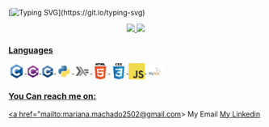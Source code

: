 [![Typing SVG](https://readme-typing-svg.herokuapp.com?font=Fira+Code&weight=500&pause=962&color=B4336B&width=435&lines=Hi+there!+%F0%9F%91%8B+I'm+Mariana!++;a+finalist+in+Computer+Engineering;with+a+strong+passion+for+backend.)](https://git.io/typing-svg)

<div align="center">
  <a href="https://github.com/marianamachado02">
  <img height="135px" src="https://github-readme-stats.vercel.app/api?username=marianamachado02&show_icons=true&theme=radical&include_all_commits=true&count_private=true"/>
  <img height="135px" src="https://github-readme-stats.vercel.app/api/top-langs/?username=marianamachado02&layout=compact&langs_count=7&theme=radical"/>
</div>
  
### Languages

<div align="left">
  <img align="center" alt="C" height="32" width="32" src="https://raw.githubusercontent.com/github/explore/f3e22f0dca2be955676bc70d6214b95b13354ee8/topics/c/c.png"/>
  <img align="center" alt="C++" height="25" width="25" src="https://github.com/devicons/devicon/blob/master/icons/csharp/csharp-original.svg"/>
  <img align="center" alt="C#" height="25" width="25" src="https://raw.githubusercontent.com/github/explore/180320cffc25f4ed1bbdfd33d4db3a66eeeeb358/topics/cpp/cpp.png"/>
  <img align="center" alt="Python" height="32" width="32" src="https://raw.githubusercontent.com/github/explore/80688e429a7d4ef2fca1e82350fe8e3517d3494d/topics/python/python.png"/>
  <img align="center" alt="Haskell" height="32" width="32" src="https://raw.githubusercontent.com/github/explore/80688e429a7d4ef2fca1e82350fe8e3517d3494d/topics/haskell/haskell.png"/>
  <img align="center" alt="Html" height="32" width="32" src="https://raw.githubusercontent.com/github/explore/80688e429a7d4ef2fca1e82350fe8e3517d3494d/topics/html/html.png"/>
  <img align="center" alt="Css" height="32" width="32" src="https://raw.githubusercontent.com/github/explore/80688e429a7d4ef2fca1e82350fe8e3517d3494d/topics/css/css.png"/>
  <img align="center" alt="javascript" height="32" width="32" src="https://raw.githubusercontent.com/github/explore/80688e429a7d4ef2fca1e82350fe8e3517d3494d/topics/javascript/javascript.png"/>
  <img align="center" alt="MySQL" height="32" width="32" src="https://raw.githubusercontent.com/github/explore/80688e429a7d4ef2fca1e82350fe8e3517d3494d/topics/mysql/mysql.png?size=48"/>  
</div>

### You Can reach me on:
<a href="mailto:mariana.machado2502@gmail.com>
  My Email </a>
<a href="https://www.linkedin.com/in/marianab-machado/">
  My Linkedin</a>
  
